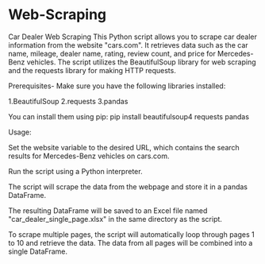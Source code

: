 # Web-Scraping

Car Dealer Web Scraping
This Python script allows you to scrape car dealer information from the website "cars.com". It retrieves data such as the car name, mileage, dealer name, rating, review count, and price for Mercedes-Benz vehicles. The script utilizes the BeautifulSoup library for web scraping and the requests library for making HTTP requests.

Prerequisites- Make sure you have the following libraries installed:

1.BeautifulSoup
2.requests
3.pandas

You can install them using pip: pip install beautifulsoup4 requests pandas


Usage:


Set the website variable to the desired URL, which contains the search results for Mercedes-Benz vehicles on cars.com.

Run the script using a Python interpreter.

The script will scrape the data from the webpage and store it in a pandas DataFrame.

The resulting DataFrame will be saved to an Excel file named "car_dealer_single_page.xlsx" in the same directory as the script.

To scrape multiple pages, the script will automatically loop through pages 1 to 10 and retrieve the data. The data from all pages will be combined into a single DataFrame.
